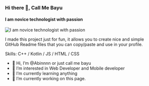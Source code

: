 ### Hi there 👋, Call Me Bayu
#### I am novice technologist with passion
![I am novice technologist with passion](https://raw.githubusercontent.com/prafful98/prafful98/master/banner.png)

I made this project just for fun, it allows you to create nice and simple GitHub Readme files that you can copy/paste and use in your profile.

Skills: C++ / Kotlin / JS / HTML / CSS


- 👋 Hi, I’m @Abinnnn or just call me bayu
- 👀 I’m interested in Web Developer and Mobile developer
- 🌱 I’m currently learning anything
- 🔭 I’m currently working on this page. 
